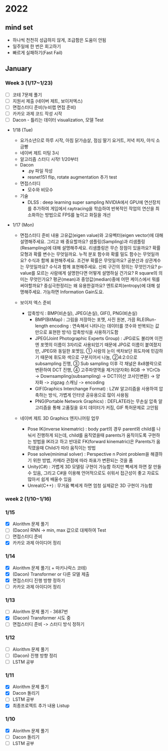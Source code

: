 # 2022

## **mind set**
- 하나씩 천천히 성급하지 않게, 조급함은 도움이 안됨
- 일주일에 한 번은 회고하기
- 빠르게 실패하기(Fast Fail)

## January

### Week 3 (1/17~1/23)

- [ ] 코테 7문제 풀기
- [ ] 지원서 제출 (네이버 제트, 보이저엑스)
- [ ] 면접스터디 준비(누비랩 면접 준비)
- [ ] 카카오 과제 코드 작성 시작
- [ ] Dacon - 틀리는 데이터 visualization, 모델 Test

- 1/18 (Tue)
    - 요가소년으로 하루 시작, 아침 닭가슴살, 점심 딸기 요거트,  저녁 피자, 야식 소금빵
    - 네이버 제트 미팅 3시
    - 알고리즘 스터디 시작! 1/20부터
    - Dacon 
        - .py 파일 작성
        - resnet151 flip, rotate augmentation 추가 test
    - 면접스터디
        - 모수와 비모수
    - 기술
        - DLSS : deep learning super sampling
            NVIDIA에서 GPU에 연산장치를 추가하여 게임에서 raytracing을 학습하여 반복적인 작업의 연산을 최소화하는 방법으로 FPS를 높이고 화질을 개선

- 1/17 (Mon)
    - 면접스터디 준비 내용
        고유값(eigen value)와 고유벡터(eigen vector)에 대해 설명해주세요. 그리고 왜 중요할까요?
        샘플링(Sampling)과 리샘플링(Resampling)에 대해 설명해주세요. 리샘플링은 무슨 장점이 있을까요?
        확률 모형과 확률 변수는 무엇일까요.
        누적 분포 함수와 확률 밀도 함수는 무엇일까요? 수식과 함께 표현해주세요.
        조건부 확률은 무엇일까요?
        공분산과 상관계수는 무엇일까요? 수식과 함께 표현해주세요.
        신뢰 구간의 정의는 무엇인가요?
        p-value를 모르는 사람에게 설명한다면 어떻게 설명하실 건가요?
        R square의 의미는 무엇인가요?
        평균(mean)과 중앙값(median)중에 어떤 케이스에서 뭐를 써야할까요?
        중심극한정리는 왜 유용한걸까요?
        엔트로피(entropy)에 대해 설명해주세요. 가능하면 Information Gain도요.
    - 보이저 엑스 준비
        - 압축방식 : BMP(비손실), JPEG(손실), GIF(), PNG(비손실) 
            - BMP(BitMap) : 그림을 저장하는 포멧, 사진 원본, 가끔 RLE(Run-length encoding : 연속해서 나타나는 데이터를 갯수와 반복되는 값만으로 표현한 방식) 압축방식을 사용하기도함
            - JPEG(Joint Photographic Experts Group) : JPG로도 불리며 이전엔 포멧의 이름이 3자리로 사용되었기 때문에 JPG로 이름이 붙여졌지만, JPEG와 동일한 포멧임, ① 사람의 눈이 색차보단 휘도차에 민감하기 때문에 휘도와 색으로 구분지어서 나눔, ②4:2:0으로 subsampling 진행, ③ Sub sampling 이후 각 채널은 8x8블락으로 변환하여 DCT 진행, ④ 고주파영역을 제거(양자화)
                RGB -> YCrCb -> Downsampling(subsampling) -> DCT(이산 코사인변환) -> 양자화 -> zigzag 스캐닝 -> encoding
            - GIF(Graphics Interchange Format) : LZW 알고리즘을 사용하여 압축하는 방식, 가볍게 인터넷 공유용으로 많이 사용됨
            - PNG(Portable Network Graphics) : DEFLATE라는 무손실 압축 알고리즘을 통해 고품질을 유지 데이터가 커짐, GIF 특허문제로 고안됨

    - 네이버 제트 3D Graphics 엔지니어링 업무
        - Pose IK(inverse kinematric) : body part의 경우 parent와 child를 나눠서 진행하게 되는데, child를 움직였을때 parents가 움직이도록 구현하는 방법을 IK라고 하고 반대로 FK(forward kinematric)은 Parents가 움직였을때 Child가 따라 움직이는 방법
        - Pose solve(minimal solver) : Perspective n Point problem을 해결하기 위한 방법, 카메라 관점에 따라 좌표가 변환되는 것을 품
        - Unity(C#) : 가볍게 3D 모델링 구현이 가능함 하지만 빡세게 하면 잘 만들 수 있음, 그리고 C#을 이용해 언어적으로도 쉬워서 접근성이 좋고 자료도 많아서 쉽게 배울수 있음
        - Unreal(C++) : 무거움 빡세게 하면 엄청 실제같은 3D 구현이 가능함

### week 2 (1/10~1/16)

### 1/15

- [x] Alorithm 문제 풀기
- [ ] (Dacon) RNN -> min, max 값으로 대체하여 Test
- [ ] 면접스터디 준비
- [x] 카카오 과제 아이디어 정리

### 1/14

- [x] Alorithm 문제 풀기( + 마키나락스 코테)
- [x] (Dacon) Transformer or 다른 모델 제출
- [x] 면접스터디 진행 방향 정하기
- [ ] 카카오 과제 아이디어 정리

### 1/13

- [ ] Alorithm 문제 풀기 - 3687번
- [x] (Dacon) Transformer 시도 중
- [ ] 면접스터디 준비 -> 스터디 방식 정하기

### 1/12

- [ ] Alorithm 문제 풀기
- [ ] (Dacon) 진행 방향 정리
- [ ] LSTM 공부

### 1/11

- [x] Alorithm 문제 풀기
- [x] Dacon 돌리기
- [ ] LSTM 공부
- [x] 최종프로젝트 추가 내용 Listup

### 1/10

- [x] Alorithm 문제 풀기
- [ ] Dacon 돌리기
- [ ] LSTM 공부